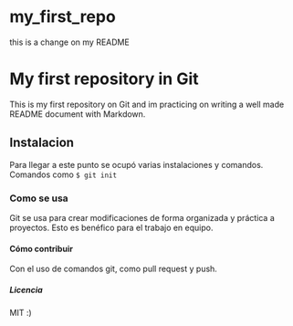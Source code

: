 # my_first_repo
this is a change on my README
# My first repository in Git

This is my first repository on Git and im practicing on writing a well made README document with Markdown.

## Instalacion 

Para llegar a este punto se ocupó varias instalaciones y comandos.
Comandos como 
`$ git init`

### Como se usa

Git se usa para crear modificaciones de forma organizada y práctica a proyectos. Esto es benéfico para el trabajo en equipo.

#### Cómo contribuir

Con el uso de comandos git, como pull request y push.

##### Licencia

MIT :)

